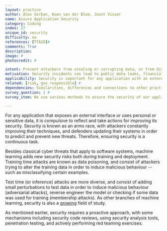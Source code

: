 ```yaml
---
layout: practice
author: Alex Serban, Koen van der Blom, Joost Visser
name: Assure Application Security
category: Coding
index: 27
unique_id: security
difficulty: na
references: [TTAID]#
comments: True
description:
image: #
photocredit: #

intent: Prevent attackers from stealing or corrupting data, or from disrupting the availability of an application.  #
motivation: Security incidents can lead to public data leaks, financial losses, or disrupt the availability of an application. #
applicability: Security is important for any application with an external interface or which processes personal or sensitive data. #
related: [risk, gov_responsible] #
dependencies: Similarities, differences and connections to other practices #
survey_question: 1 #
survey_item: We use various methods to assure the security of our application under cyber attacks (e.g. code review, analysis tools, penetration tests, red teaming exercises).

---
```


For any application that exposes an external interface or uses personal or sensitive data, it is compulsive to reflect and take actions for improving its security.
Security is known as an arms race, with attackers constantly improving their techniques, and defenders updating their systems in order to predict and prevent new threats.
Therefore, ensuring security is a continuous task.

Besides classical cyber threats that apply to software systems, machine learning adds new security risks both during training and deployment.
Training time attacks are known as data poisoning, and consist of attackers trying to alter the training data in order to induce malicious behaviour -- such as misclassifying certain examples.

Test time (or inference) attacks are more diverse, and consist of adding small perturbations to test data in order to induce malicious behaviour (adversarial attacks), reverse engineer the model or checking if some data was used for training (membership attacks). As other branches of machine learning, security is also a [growing](https://nicholas.carlini.com/writing/2019/all-adversarial-example-papers.html) field of study.

As mentioned earlier, security requires a proactive approach, with some mechanisms including security code reviews, using security analysis tools, penetration testing, and actively performing red teaming exercises.